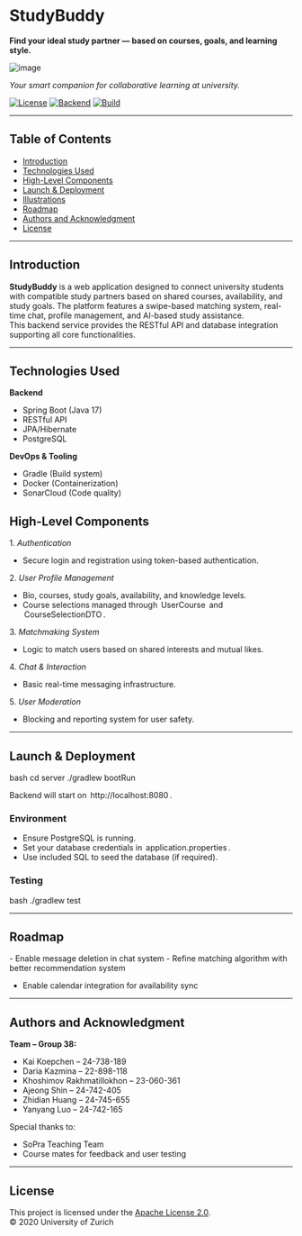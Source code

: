 # StudyBuddy

**Find your ideal study partner — based on courses, goals, and learning style.**

![image](https://github.com/user-attachments/assets/aa6850c6-6670-4dd8-9db2-ce59352a3419)

*Your smart companion for collaborative learning at university.*

[![License](https://img.shields.io/badge/License-Apache_2.0-blue.svg)](https://www.apache.org/licenses/LICENSE-2.0)
[![Backend](https://img.shields.io/badge/Backend-Spring--Boot-brightgreen)](https://spring.io/projects/spring-boot)
[![Build](https://img.shields.io/badge/Build-Gradle-blue)](https://gradle.org)

---

## Table of Contents

- [Introduction](#introduction)
- [Technologies Used](#technologies-used)
- [High-Level Components](#high-level-components)
- [Launch & Deployment](#launch--deployment)
- [Illustrations](#illustrations)
- [Roadmap](#roadmap)
- [Authors and Acknowledgment](#authors-and-acknowledgment)
- [License](#license)

---

## Introduction

**StudyBuddy** is a web application designed to connect university students with compatible study partners based on shared courses, availability, and study goals. The platform features a swipe-based matching system, real-time chat, profile management, and AI-based study assistance.  
This backend service provides the RESTful API and database integration supporting all core functionalities.

---

## Technologies Used

**Backend**
- Spring Boot (Java 17)
- RESTful API
- JPA/Hibernate
- PostgreSQL

**DevOps & Tooling**
- Gradle (Build system)
- Docker (Containerization)
- SonarCloud (Code quality)

## High-Level Components

1.⁠ ⁠*Authentication*
   - Secure login and registration using token-based authentication.

2.⁠ ⁠*User Profile Management*
   - Bio, courses, study goals, availability, and knowledge levels.
   - Course selections managed through ⁠ UserCourse ⁠ and ⁠ CourseSelectionDTO ⁠.

3.⁠ ⁠*Matchmaking System*
   - Logic to match users based on shared interests and mutual likes.

4.⁠ ⁠*Chat & Interaction*
   - Basic real-time messaging infrastructure.

5.⁠ ⁠*User Moderation*
   - Blocking and reporting system for user safety.

---

## Launch & Deployment

⁠bash
cd server
./gradlew bootRun
 ⁠

Backend will start on ⁠ http://localhost:8080 ⁠.

### Environment

- ⁠Ensure PostgreSQL is running.
- ⁠Set your database credentials in ⁠ application.properties ⁠.
- ⁠Use included SQL to seed the database (if required).

### Testing

⁠bash
./gradlew test
 ⁠

---

## Roadmap

-⁠ Enable message deletion in chat system
-⁠ ⁠Refine matching algorithm with better recommendation system
- ⁠Enable calendar integration for availability sync

---

## Authors and Acknowledgment

**Team – Group 38:**

- Kai Koepchen – 24-738-189  
- Daria Kazmina – 22-898-118  
- Khoshimov Rakhmatillokhon – 23-060-361  
- Ajeong Shin – 24-742-405  
- Zhidian Huang – 24-745-655  
- Yanyang Luo – 24-742-165

Special thanks to:  
- SoPra Teaching Team  
- Course mates for feedback and user testing

---

## License

This project is licensed under the [Apache License 2.0](https://www.apache.org/licenses/LICENSE-2.0).  
© 2020 University of Zurich
